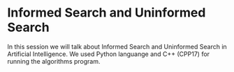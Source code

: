 # Informed Search and Uninformed Search

In this session we will talk about Informed Search and Uninformed Search in Artificial Intelligence. We used Python languange and C++ (CPP17) for running the algorithms program.
